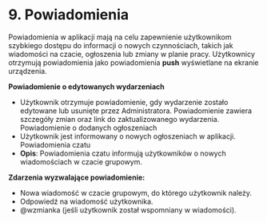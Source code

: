 # 9. Powiadomienia

Powiadomienia w aplikacji mają na celu zapewnienie użytkownikom szybkiego dostępu do informacji o nowych czynnościach, takich jak wiadomości na czacie, ogłoszenia lub zmiany w planie pracy. Użytkownicy otrzymują powiadomienia jako powiadomienia **push** wyświetlane na ekranie urządzenia.

**Powiadomienie o edytowanych wydarzeniach**

* Użytkownik otrzymuje powiadomienie, gdy wydarzenie zostało edytowane  lub usunięte przez Administratora. Powiadomienie zawiera szczegóły zmian oraz link do zaktualizowanego wydarzenia.
Powiadomienie o dodanych ogłoszeniach
* Użytkownik jest informowany o nowych ogłoszeniach w aplikacji. 
Powiadomienia czatu
* **Opis**: Powiadomienia czatu informują użytkowników o nowych wiadomościach w czacie grupowym.

**Zdarzenia wyzwalające powiadomienie:**
* Nowa wiadomość w czacie grupowym, do którego użytkownik należy.
* Odpowiedź na wiadomość użytkownika.
* @wzmianka (jeśli użytkownik został wspomniany w wiadomości).